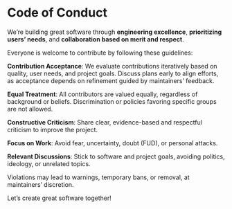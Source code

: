 # Code of Conduct

We’re building great software through **engineering excellence**, **prioritizing users’ needs**, and **collaboration based on merit and respect**.

Everyone is welcome to contribute by following these guidelines:

**Contribution Acceptance**: We evaluate contributions iteratively based on quality, user needs, and project goals. Discuss plans early to align efforts, as acceptance depends on refinement guided by maintainers’ feedback.

**Equal Treatment**: All contributors are valued equally, regardless of background or beliefs. Discrimination or policies favoring specific groups are not allowed.

**Constructive Criticism**: Share clear, evidence-based and respectful criticism to improve the project.

**Focus on Work**: Avoid fear, uncertainty, doubt (FUD), or personal attacks.

**Relevant Discussions**: Stick to software and project goals, avoiding politics, ideology, or unrelated topics.

Violations may lead to warnings, temporary bans, or removal, at maintainers’ discretion.

Let’s create great software together!
